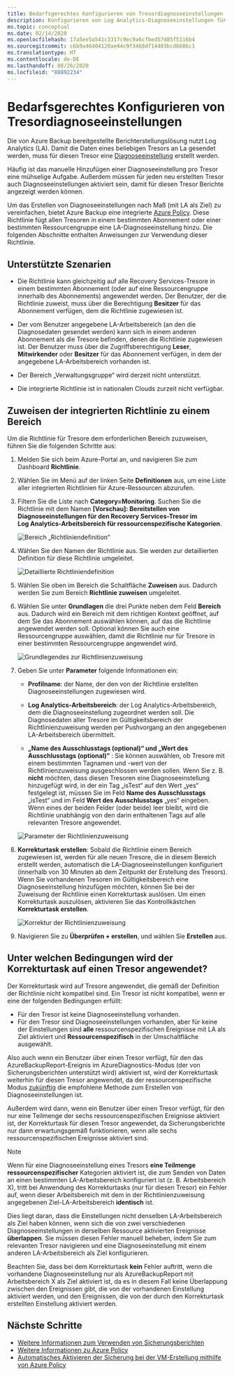 ```yaml
---
title: Bedarfsgerechtes Konfigurieren von Tresordiagnoseeinstellungen
description: Konfigurieren von Log Analytics-Diagnoseeinstellungen für alle Tresore in einem bestimmten Bereich mithilfe von Azure Policy
ms.topic: conceptual
ms.date: 02/14/2020
ms.openlocfilehash: 17a5ee5a541c3317c9ec9a6cfbed57d85f5116b4
ms.sourcegitcommit: c6b9a46404120ae44c9f3468df14403bcd6686c1
ms.translationtype: HT
ms.contentlocale: de-DE
ms.lasthandoff: 08/26/2020
ms.locfileid: "88892234"
---
```

# <a name="configure-vault-diagnostics-settings-at-scale"></a>Bedarfsgerechtes Konfigurieren von Tresordiagnoseeinstellungen

Die von Azure Backup bereitgestellte Berichterstellungslösung nutzt Log Analytics (LA). Damit die Daten eines beliebigen Tresors an La gesendet werden, muss für diesen Tresor eine [Diagnoseeinstellung](./backup-azure-diagnostic-events.md) erstellt werden.

Häufig ist das manuelle Hinzufügen einer Diagnoseeinstellung pro Tresor eine mühselige Aufgabe. Außerdem müssen für jeden neu erstellten Tresor auch Diagnoseeinstellungen aktiviert sein, damit für diesen Tresor Berichte angezeigt werden können.

Um das Erstellen von Diagnoseeinstellungen nach Maß (mit LA als Ziel) zu vereinfachen, bietet Azure Backup eine integrierte [Azure Policy](../governance/policy/index.yml). Diese Richtlinie fügt allen Tresoren in einem bestimmten Abonnement oder einer bestimmten Ressourcengruppe eine LA-Diagnoseeinstellung hinzu. Die folgenden Abschnitte enthalten Anweisungen zur Verwendung dieser Richtlinie.

## <a name="supported-scenarios"></a>Unterstützte Szenarien

* Die Richtlinie kann gleichzeitig auf alle Recovery Services-Tresore in einem bestimmten Abonnement (oder auf eine Ressourcengruppe innerhalb des Abonnements) angewendet werden. Der Benutzer, der die Richtlinie zuweist, muss über die Berechtigung **Besitzer** für das Abonnement verfügen, dem die Richtlinie zugewiesen ist.

* Der vom Benutzer angegebene LA-Arbeitsbereich (an den die Diagnosedaten gesendet werden) kann sich in einem anderen Abonnement als die Tresore befinden, denen die Richtlinie zugewiesen ist. Der Benutzer muss über die Zugriffsberechtigung **Leser**, **Mitwirkender** oder **Besitzer** für das Abonnement verfügen, in dem der angegebene LA-Arbeitsbereich vorhanden ist.

* Der Bereich „Verwaltungsgruppe“ wird derzeit nicht unterstützt.

* Die integrierte Richtlinie ist in nationalen Clouds zurzeit nicht verfügbar.

## <a name="assigning-the-built-in-policy-to-a-scope"></a>Zuweisen der integrierten Richtlinie zu einem Bereich

Um die Richtlinie für Tresore dem erforderlichen Bereich zuzuweisen, führen Sie die folgenden Schritte aus:

1. Melden Sie sich beim Azure-Portal an, und navigieren Sie zum Dashboard **Richtlinie**.
2. Wählen Sie im Menü auf der linken Seite **Definitionen** aus, um eine Liste aller integrierten Richtlinien für Azure-Ressourcen abzurufen.
3. Filtern Sie die Liste nach **Category=Monitoring**. Suchen Sie die Richtlinie mit dem Namen **[Vorschau]: Bereitstellen von Diagnoseeinstellungen für den Recovery Services-Tresor im Log Analytics-Arbeitsbereich für ressourcenspezifische Kategorien**.

    ![Bereich „Richtliniendefinition“](./media/backup-azure-policy-configure-diagnostics/policy-definition-blade.png)

4. Wählen Sie den Namen der Richtlinie aus. Sie werden zur detaillierten Definition für diese Richtlinie umgeleitet.

    ![Detaillierte Richtliniendefinition](./media/backup-azure-policy-configure-diagnostics/detailed-policy-definition.png)

5. Wählen Sie oben im Bereich die Schaltfläche **Zuweisen** aus. Dadurch werden Sie zum Bereich **Richtlinie zuweisen** umgeleitet.

6. Wählen Sie unter **Grundlagen** die drei Punkte neben dem Feld **Bereich** aus. Dadurch wird ein Bereich mit dem richtigen Kontext geöffnet, auf dem Sie das Abonnement auswählen können, auf das die Richtlinie angewendet werden soll. Optional können Sie auch eine Ressourcengruppe auswählen, damit die Richtlinie nur für Tresore in einer bestimmten Ressourcengruppe angewendet wird.

    ![Grundlegendes zur Richtlinienzuweisung](./media/backup-azure-policy-configure-diagnostics/policy-assignment-basics.png)

7. Geben Sie unter **Parameter** folgende Informationen ein:

    * **Profilname**: der Name, der den von der Richtlinie erstellten Diagnoseeinstellungen zugewiesen wird.
    * **Log Analytics-Arbeitsbereich**: der Log Analytics-Arbeitsbereich, dem die Diagnoseeinstellung zugeordnet werden soll. Die Diagnosedaten aller Tresore im Gültigkeitsbereich der Richtlinienzuweisung werden per Pushvorgang an den angegebenen LA-Arbeitsbereich übermittelt.

    * **„Name des Ausschlusstags (optional)“ und „Wert des Ausschlusstags (optional)“** : Sie können auswählen, ob Tresore mit einem bestimmten Tagnamen und -wert von der Richtlinienzuweisung ausgeschlossen werden sollen. Wenn Sie z. B. **nicht** möchten, dass diesen Tresoren eine Diagnoseeinstellung hinzugefügt wird, in der ein Tag „isTest“ auf den Wert „yes“ festgelegt ist, müssen Sie im Feld **Name des Ausschlusstags** „isTest“ und im Feld **Wert des Ausschlusstags** „yes“ eingeben. Wenn eines der beiden Felder (oder beide) leer bleibt, wird die Richtlinie unabhängig von den darin enthaltenen Tags auf alle relevanten Tresore angewendet.

    ![Parameter der Richtlinienzuweisung](./media/backup-azure-policy-configure-diagnostics/policy-assignment-parameters.png)

8. **Korrekturtask erstellen**: Sobald die Richtlinie einem Bereich zugewiesen ist, werden für alle neuen Tresore, die in diesem Bereich erstellt werden, automatisch die LA-Diagnoseeinstellungen konfiguriert (innerhalb von 30 Minuten ab dem Zeitpunkt der Erstellung des Tresors). Wenn Sie vorhandenen Tresoren im Gültigkeitsbereich eine Diagnoseeinstellung hinzufügen möchten, können Sie bei der Zuweisung der Richtlinie einen Korrekturtask auslösen. Um einen Korrekturtask auszulösen, aktivieren Sie das Kontrollkästchen **Korrekturtask erstellen**.

    ![Korrektur der Richtlinienzuweisung](./media/backup-azure-policy-configure-diagnostics/policy-assignment-remediation.png)

9. Navigieren Sie zu **Überprüfen + erstellen**, und wählen Sie **Erstellen** aus.

## <a name="under-what-conditions-will-the-remediation-task-apply-to-a-vault"></a>Unter welchen Bedingungen wird der Korrekturtask auf einen Tresor angewendet?

Der Korrekturtask wird auf Tresore angewendet, die gemäß der Definition der Richtlinie nicht kompatibel sind. Ein Tresor ist nicht kompatibel, wenn er eine der folgenden Bedingungen erfüllt:

* Für den Tresor ist keine Diagnoseeinstellung vorhanden.
* Für den Tresor sind Diagnoseeinstellungen vorhanden, aber für keine der Einstellungen sind **alle** ressourcenspezifischen Ereignisse mit LA als Ziel aktiviert und **Ressourcenspezifisch** in der Umschaltfläche ausgewählt.

Also auch wenn ein Benutzer über einen Tresor verfügt, für den das AzureBackupReport-Ereignis im AzureDiagnostics-Modus (der von Sicherungsberichten unterstützt wird) aktiviert ist, wird der Korrekturtask weiterhin für diesen Tresor angewendet, da der ressourcenspezifische Modus [zukünftig](./backup-azure-diagnostic-events.md#legacy-event) die empfohlene Methode zum Erstellen von Diagnoseeinstellungen ist.

Außerdem wird dann, wenn ein Benutzer über einen Tresor verfügt, für den nur eine Teilmenge der sechs ressourcenspezifischen Ereignisse aktiviert ist, der Korrekturtask für diesen Tresor angewendet, da Sicherungsberichte nur dann erwartungsgemäß funktionieren, wenn alle sechs ressourcenspezifischen Ereignisse aktiviert sind.

> [!NOTE]
>
> Wenn für eine Diagnoseeinstellung eines Tresors **eine Teilmenge ressourcenspezifischer** Kategorien aktiviert ist, die zum Senden von Daten an einen bestimmten LA-Arbeitsbereich konfiguriert ist (z. B. Arbeitsbereich X), tritt bei Anwendung des Korrekturtasks (nur für diesen Tresor) ein Fehler auf, wenn dieser Arbeitsbereich mit dem in der Richtlinienzuweisung angegebenen Ziel-LA-Arbeitsbereich **identisch** ist.
>
>Dies liegt daran, dass die Einstellungen nicht denselben LA-Arbeitsbereich als Ziel haben können, wenn sich die von zwei verschiedenen Diagnoseeinstellungen in derselben Ressource aktivierten Ereignisse **überlappen**. Sie müssen diesen Fehler manuell beheben, indem Sie zum relevanten Tresor navigieren und eine Diagnoseeinstellung mit einem anderen LA-Arbeitsbereich als Ziel konfigurieren.
>
> Beachten Sie, dass bei dem Korrekturtask **kein** Fehler auftritt, wenn die vorhandene Diagnoseeinstellung nur als AzureBackupReport mit Arbeitsbereich X als Ziel aktiviert ist, da es in diesem Fall keine Überlappung zwischen den Ereignissen gibt, die von der vorhandenen Einstellung aktiviert werden, und den Ereignissen, die von der durch den Korrekturtask erstellten Einstellung aktiviert werden.

## <a name="next-steps"></a>Nächste Schritte

* [ Weitere Informationen zum Verwenden von Sicherungsberichten](./configure-reports.md)
* [Weitere Informationen zu Azure Policy](../governance/policy/index.yml)
* [Automatisches Aktivieren der Sicherung bei der VM-Erstellung mithilfe von Azure Policy](./backup-azure-auto-enable-backup.md)
